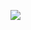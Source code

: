 <a href="https://bentohub.netlify.app/" target="_blank"><img src="https://cloud.appwrite.io/v1/storage/buckets/667d390e003b1971a8be/files/66a7299a0013ca8220ce/preview?project=667d35ca0017fb21fc6c" /></a>
